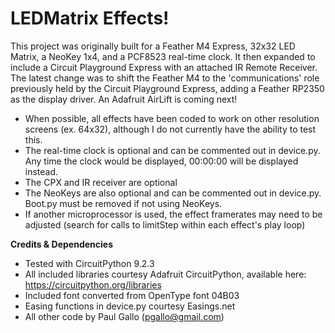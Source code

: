 # LEDMatrix Effects!

This project was originally built for a Feather M4 Express, 32x32 LED Matrix, a NeoKey 1x4, and a PCF8523 real-time clock.
It then expanded to include a Circuit Playground Express with an attached IR Remote Receiver.
The latest change was to shift the Feather M4 to the 'communications' role previously held by the Circuit Playground Express, adding a Feather RP2350 as the display driver.  An Adafruit AirLift is coming next!

- When possible, all effects have been coded to work on other resolution screens (ex. 64x32), although I do not currently have the ability to test this.
- The real-time clock is optional and can be commented out in device.py. Any time the clock would be displayed, 00:00:00 will be displayed instead.
- The CPX and IR receiver are optional
- The NeoKeys are also optional and can be commented out in device.py. Boot.py must be removed if not using NeoKeys.  
- If another microprocessor is used, the effect framerates may need to be adjusted (search for calls to limitStep within each effect's play loop)


**Credits & Dependencies**
- Tested with CircuitPython 9.2.3
- All included libraries courtesy Adafruit CircuitPython, available here: https://circuitpython.org/libraries
- Included font converted from OpenType font 04B03
- Easing functions in device.py courtesy Easings.net
- All other code by Paul Gallo (pgallo@gmail.com)